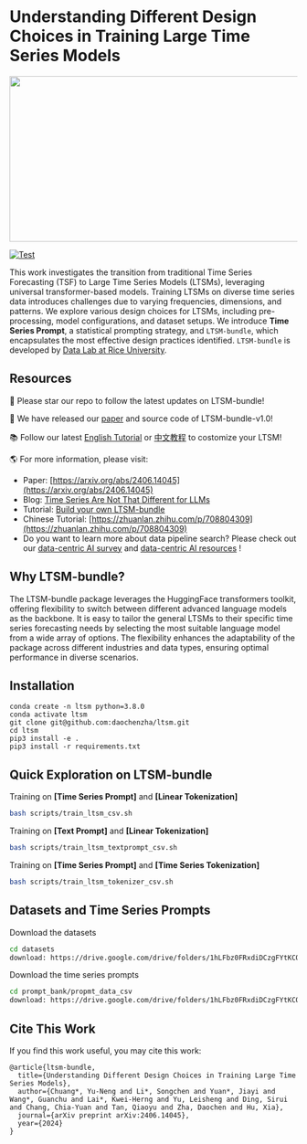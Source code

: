# Understanding Different Design Choices in Training Large Time Series Models
<img width="700" height="290" src="./imgs/ltsm_model.png">

[![Test](https://github.com/daochenzha/ltsm/actions/workflows/test.yml/badge.svg)](https://github.com/daochenzha/ltsm/actions/workflows/test.yml)

This work investigates the transition from traditional Time Series Forecasting (TSF) to Large Time Series Models (LTSMs), leveraging universal transformer-based models. Training LTSMs on diverse time series data introduces challenges due to varying frequencies, dimensions, and patterns. We explore various design choices for LTSMs, including pre-processing, model configurations, and dataset setups. We introduce **Time Series Prompt**, a statistical prompting strategy, and $\texttt{LTSM-bundle}$, which encapsulates the most effective design practices identified. $\texttt{LTSM-bundle}$ is developed by [Data Lab at Rice University](https://cs.rice.edu/~xh37/).

## Resources
:star2: Please star our repo to follow the latest updates on LTSM-bundle!

:mega: We have released our [paper](https://arxiv.org/abs/2406.14045) and source code of LTSM-bundle-v1.0!

:books: Follow our latest [English Tutorial](https://github.com/daochenzha/ltsm/tree/main/tutorial) or [中文教程](https://zhuanlan.zhihu.com/p/708804309) to costomize your LTSM!

:earth_americas: For more information, please visit: 
* Paper: [https://arxiv.org/abs/2406.14045](https://arxiv.org/abs/2406.14045)
* Blog: [Time Series Are Not That Different for LLMs](https://towardsdatascience.com/time-series-are-not-that-different-for-llms-56435dc7d2b1)
* Tutorial: [Build your own LTSM-bundle](https://github.com/daochenzha/ltsm/tree/main/tutorial)
* Chinese Tutorial: [https://zhuanlan.zhihu.com/p/708804309](https://zhuanlan.zhihu.com/p/708804309)
* Do you want to learn more about data pipeline search? Please check out our [data-centric AI survey](https://arxiv.org/abs/2303.10158) and [data-centric AI resources](https://github.com/daochenzha/data-centric-AI) !

## Why LTSM-bundle?
The LTSM-bundle package leverages the HuggingFace transformers toolkit, offering flexibility to switch between different advanced language models as the backbone. It is easy to tailor the general LTSMs to their specific time series forecasting needs by selecting the most suitable language model from a wide array of options. The flexibility enhances the adaptability of the package across different industries and data types, ensuring optimal performance in diverse scenarios.

## Installation
```
conda create -n ltsm python=3.8.0
conda activate ltsm
git clone git@github.com:daochenzha/ltsm.git
cd ltsm
pip3 install -e .
pip3 install -r requirements.txt
```

## Quick Exploration on LTSM-bundle 

Training on **[Time Series Prompt]** and **[Linear Tokenization]**
```bash
bash scripts/train_ltsm_csv.sh
```

Training on **[Text Prompt]** and **[Linear Tokenization]**
```bash
bash scripts/train_ltsm_textprompt_csv.sh
```

Training on **[Time Series Prompt]** and **[Time Series Tokenization]**
```bash
bash scripts/train_ltsm_tokenizer_csv.sh
```

## Datasets and Time Series Prompts
Download the datasets
```bash
cd datasets
download: https://drive.google.com/drive/folders/1hLFbz0FRxdiDCzgFYtKCOPJYSBVvwW9P
```

Download the time series prompts 
```bash
cd prompt_bank/propmt_data_csv
download: https://drive.google.com/drive/folders/1hLFbz0FRxdiDCzgFYtKCOPJYSBVvwW9P
```

## Cite This Work
If you find this work useful, you may cite this work:
```
@article{ltsm-bundle,
  title={Understanding Different Design Choices in Training Large Time Series Models},
  author={Chuang*, Yu-Neng and Li*, Songchen and Yuan*, Jiayi and Wang*, Guanchu and Lai*, Kwei-Herng and Yu, Leisheng and Ding, Sirui and Chang, Chia-Yuan and Tan, Qiaoyu and Zha, Daochen and Hu, Xia},
  journal={arXiv preprint arXiv:2406.14045},
  year={2024}
}
```
